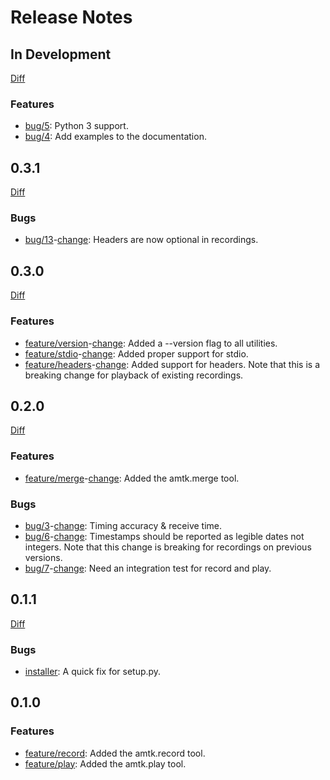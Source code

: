 # Release Notes

## In Development
 
[Diff](https://github.com/RishiRamraj/amtk/compare/develop...master)

### Features

* [bug/5](https://github.com/RishiRamraj/amtk/issues/5): Python 3 support.
* [bug/4](https://github.com/RishiRamraj/amtk/issues/4): Add examples to the documentation.

## 0.3.1
 
[Diff](https://github.com/RishiRamraj/amtk/compare/0.3.0...0.3.1)
 
### Bugs

* [bug/13](https://github.com/RishiRamraj/amtk/issues/13)-[change](https://github.com/RishiRamraj/amtk/commit/6b1fcd): Headers are now optional in recordings.

## 0.3.0
 
[Diff](https://github.com/RishiRamraj/amtk/compare/0.2.0...0.3.0)

### Features

* [feature/version](https://github.com/RishiRamraj/amtk/issues/8)-[change](https://github.com/RishiRamraj/amtk/commits/feature/version): Added a --version flag to all utilities.
* [feature/stdio](https://github.com/RishiRamraj/amtk/issues/11)-[change](https://github.com/RishiRamraj/amtk/commits/feature/stdio): Added proper support for stdio.
* [feature/headers](https://github.com/RishiRamraj/amtk/issues/9)-[change](https://github.com/RishiRamraj/amtk/commits/feature/headers): Added support for headers. Note that this is a breaking change for playback of existing recordings.

## 0.2.0
 
[Diff](https://github.com/RishiRamraj/amtk/compare/0.1.1...0.2.0)

### Features

* [feature/merge](https://github.com/RishiRamraj/amtk/issues/2)-[change](https://github.com/RishiRamraj/amtk/commits/feature/merge): Added the amtk.merge tool.
 
### Bugs

* [bug/3](https://github.com/RishiRamraj/amtk/issues/3)-[change](https://github.com/RishiRamraj/amtk/commits/bug/3): Timing accuracy & receive time.
* [bug/6](https://github.com/RishiRamraj/amtk/issues/6)-[change](https://github.com/RishiRamraj/amtk/commits/bug/6): Timestamps should be reported as legible dates not integers. Note that this change is breaking for recordings on previous versions.
* [bug/7](https://github.com/RishiRamraj/amtk/issues/7)-[change](https://github.com/RishiRamraj/amtk/commits/bug/7): Need an integration test for record and play.

## 0.1.1
 
[Diff](https://github.com/RishiRamraj/amtk/compare/0.1.0...0.1.1)

### Bugs

* [installer](https://github.com/RishiRamraj/amtk/commit/26e65b06ce0319ddf55eceb4f6141fbed259a039): A quick fix for setup.py.

## 0.1.0

### Features

* [feature/record](https://github.com/RishiRamraj/amtk/commits/feature/record): Added the amtk.record tool.
* [feature/play](https://github.com/RishiRamraj/amtk/commits/feature/play): Added the amtk.play tool.
